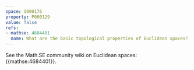 ```yaml
---
space: S000176
property: P000129
value: false
refs:
- mathse: 4684401
  name: What are the basic topological properties of Euclidean spaces?
---
```


See the Math.SE community wiki on Euclidean spaces: {{mathse:4684401}}.
